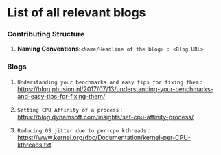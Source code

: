 # List of all relevant blogs

### Contributing Structure
    
1. **Naming Conventions:**`<Name/Headline of the blog> : <Blog URL>`

### Blogs

1. `Understanding your benchmarks and easy tips for fixing them` : https://blog.phusion.nl/2017/07/13/understanding-your-benchmarks-and-easy-tips-for-fixing-them/

2. `Setting CPU Affinity of a process` : https://blog.dynamsoft.com/insights/set-cpu-affinity-process/

3. `Reducing OS jitter due to per-cpu kthreads` : https://www.kernel.org/doc/Documentation/kernel-per-CPU-kthreads.txt


